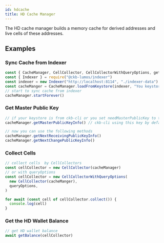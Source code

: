 ```yaml
---
id: hdcache
title: HD Cache Manager
---
```

The HD cache manager builds a memory cache for derived addresses and live cells of these addresses.

## Examples

### Sync Cache from Indexer

```javascript
const { CacheManager, CellCollector, CellCollectorWithQueryOptions, getBalance } = require("@ckb-lumos/hd-cache")
const { Indexer } = require("@ckb-lumos/indexer")
const indexer = new Indexer("http://localhost:8114", "./indexer-data")
const cacheManger = CacheManager.loadFromKeystore(indexer, "You keystore path", "You password")
// start to sync cache from indexer
cacheManager.startForever()
```

### Get Master Public Key

```javascript
// if your keystore is from ckb-cli or you set needMasterPublicKey to true, you can get you master public key info by
cacheManager.getMasterPublicKeyInfo() // ckb-cli using this key by default

// now you can use the following methods
cacheManager.getNextReceivingPublicKeyInfo()
cacheManager.getNextChangePublicKeyInfo()
```

### Collect Cells

```javascript
// collect cells  by CellCollectors
const cellCollector = new CellCollector(cacheManager)
// or with queryOptions
const cellCollector = new CellCollectorWithQueryOptions(
  new CellCollector(cacheManger),
  queryOptions,
)

for await (const cell of cellCollector.collect()) {
  console.log(cell)
}
```

### Get the HD Wallet Balance

```javascript
// get HD wallet balance
await getBalance(cellCollector)
```

